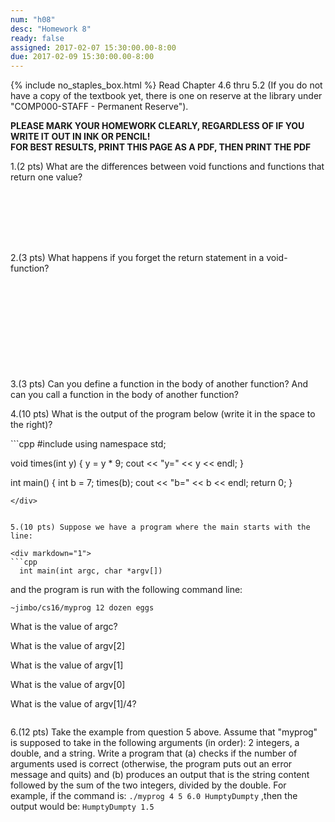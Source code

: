 ```yaml
---
num: "h08"
desc: "Homework 8"
ready: false
assigned: 2017-02-07 15:30:00.00-8:00
due: 2017-02-09 15:30:00.00-8:00
---
```

{% include no_staples_box.html %}
Read Chapter 4.6 thru 5.2 (If you do not have a copy of the textbook yet, there is one on reserve at the library under "COMP000-STAFF - Permanent Reserve").

<b>PLEASE MARK YOUR HOMEWORK CLEARLY, REGARDLESS OF IF YOU WRITE IT OUT IN INK OR PENCIL!<br/>
FOR BEST RESULTS, PRINT THIS PAGE AS A PDF, THEN PRINT THE PDF</b>

1.(2 pts) What are the differences between void functions and functions that return one value?
<div style="margin-bottom:8em"></div>

2.(3 pts) What happens if you forget the return statement in a void-function?
<div style="margin-bottom:12em"></div>

3.(3 pts) Can you define a function in the body of another function? And can you call a function in the body of another function?
  <div class="pagebreak"></div>

4.(10 pts) What is the output of the program below (write it in the space to the right)?

<div markdown="1">
```cpp
#include <iostream>
using namespace std;

void times(int y) {
  y = y * 9;
  cout << "y=" << y << endl;
}

int main() {
  int b = 7;
  times(b);
  cout << "b=" << b << endl;
  return 0;
}
```
</div>


5.(10 pts) Suppose we have a program where the main starts with the line:

<div markdown="1">
```cpp
  int main(int argc, char *argv[])  
```
</div>

  and the program is run with the following command line:

`~jimbo/cs16/myprog 12 dozen eggs`

What is the value of argc?
<div style="margin-bottom:1em"></div>

What is the value of argv[2]
<div style="margin-bottom:1em"></div>

What is the value of argv[1]
<div style="margin-bottom:1em"></div>

What is the value of argv[0]
<div style="margin-bottom:1em"></div>

What is the value of argv[1]/4?
<div style="margin-bottom:2em"></div>

6.(12 pts) Take the example from question 5 above. Assume that "myprog" is supposed to take in the following arguments (in order): 2 integers, a double, and a string. Write a program that (a) checks if the number of arguments used is correct (otherwise, the program puts out an error message and quits) and (b) produces an output that is the string content followed by the sum of the two integers, divided by the double. For example, if the command is:
`./myprog 4 5 6.0 HumptyDumpty` ,then the output would be: `HumptyDumpty 1.5`

